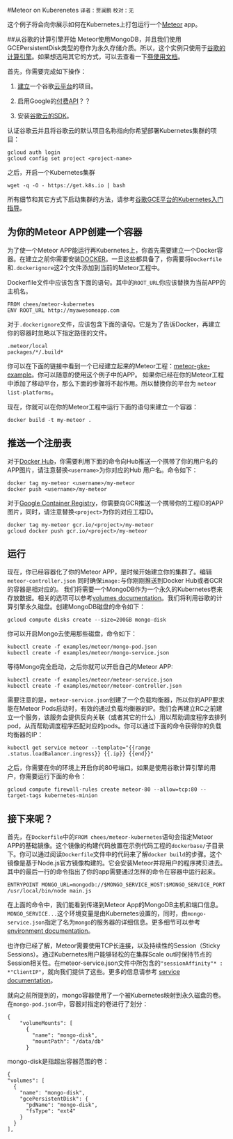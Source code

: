 #Meteor on Kuberenetes
`译者：贾澜鹏` `校对：无`


这个例子将会向你展示如何在Kubernetes上打包运行一个[Meteor](https://www.meteor.com/) app。

##从谷歌的计算引擎开始
Meteor使用MongoDB，并且我们使用GCEPersistentDisk类型的卷作为永久存储介质。所以，这个实例只使用于[谷歌的计算引擎](https://cloud.google.com/compute/)。如果想选用其它的方式，可以去查看一下[卷使用文档](http://kubernetes.io/v1.1/docs/user-guide/volumes.html)。

首先，你需要完成如下操作：

1. [建立](https://cloud.google.com/compute/docs/quickstart)一个谷歌[云平台](https://cloud.google.com/)的项目。

2. 启用Google的[付费API](https://developers.google.com/console/help/new/#billing)？？

3. 安装[谷歌云的SDK](https://cloud.google.com/sdk/)。

认证谷歌云并且将谷歌云的默认项目名称指向你希望部署Kubernetes集群的项目：

	gcloud auth login
	gcloud config set project <project-name>

之后，开启一个Kubernetes集群

	wget -q -O - https://get.k8s.io | bash

所有细节和其它方式下启动集群的方法，请参考[谷歌GCE平台的Kubernetes入门指导](http://kubernetes.io/v1.1/docs/getting-started-guides/gce.html)。

## 为你的Meteor APP创建一个容器

为了使一个Meteor APP能运行再Kubernetes上，你首先需要建立一个Docker容器。在建立之前你需要安装[DOCKER](https://www.docker.com/)。一旦这些都具备了，你需要将`Dockerfile`和`.dockerignore`这2个文件添加到当前的Meteor工程中。

Dockerfile文件中应该包含下面的语句。其中的`ROOT_URL`你应该替换为当前APP的主机名。

	FROM chees/meteor-kubernetes
	ENV ROOT_URL http://myawesomeapp.com

对于`.dockerignore`文件，应该包含下面的语句。它是为了告诉Docker，再建立你的容器时忽略以下指定路径的文件。

	.meteor/local
	packages/*/.build*

你可以在下面的链接中看到一个已经建立起来的Meteor工程：[meteor-gke-example](https://github.com/Q42/meteor-gke-example)。你可以随意的使用这个例子中的APP。
如果你已经在你的Meteor工程中添加了移动平台，那么下面的步骤将不起作用。所以替换你的平台为 `meteor list-platforms`。

现在，你就可以在你的Meteor工程中运行下面的语句来建立一个容器：

	docker build -t my-meteor .

## 推送一个注册表

对于[Docker Hub](https://hub.docker.com/)，你需要利用下面的命令向Hub推送一个携带了你的用户名的APP图片，请注意替换`<username>`为你对应的Hub 用户名。命令如下：

	docker tag my-meteor <username>/my-meteor
	docker push <username>/my-meteor

对于[Google Container Registry](https://cloud.google.com/tools/container-registry/)，你需要向GCR推送一个携带你的工程ID的APP图片，同时，请注意替换`<project>`为你的对应工程ID。

	docker tag my-meteor gcr.io/<project>/my-meteor
	gcloud docker push gcr.io/<project>/my-meteor

## 运行

现在，你已经容器化了你的Meteor APP，是时候开始建立你的集群了。编辑`meteor-controller.json` 同时确保`image:`与你刚刚推送到Docker Hub或者GCR的容器是相对应的。
我们将需要一个MongoDB作为一个永久的Kubernetes卷来存放数据。相关的选项可以参考[volumes documentation](http://kubernetes.io/v1.1/docs/user-guide/volumes.html)。我们将利用谷歌的计算引擎永久磁盘。创建MongoDB磁盘的命令如下：

	gcloud compute disks create --size=200GB mongo-disk

你可以开启Mongo去使用那些磁盘，命令如下：

	kubectl create -f examples/meteor/mongo-pod.json
	kubectl create -f examples/meteor/mongo-service.json

等待Mongo完全启动，之后你就可以开启自己的Meteor APP:

	kubectl create -f examples/meteor/meteor-service.json
	kubectl create -f examples/meteor/meteor-controller.json

需要注意的是，`meteor-service.json`创建了一个负载均衡器，所以你的APP要求能在Meteor Pods启动时，有效的通过负载均衡器的IP。我们会再建立RC之前建立一个服务，该服务会提供反向关联（或者其它的什么）用以帮助调度程序去排列pod，从而帮助调度程序匹配对应的pods。你可以通过下面的命令获得你的负载均衡器的IP：

	kubectl get service meteor --template="{{range .status.loadBalancer.ingress}} {{.ip}} {{end}}"

之后，你需要在你的环境上开启你的80号端口。如果是使用谷歌计算引擎的用户，你需要运行下面的命令：

	gcloud compute firewall-rules create meteor-80 --allow=tcp:80 --target-tags kubernetes-minion

## 接下来呢？

首先，在`Dockerfile`中的`FROM chees/meteor-kubernetes`语句会指定Meteor APP的基础镜像。这个镜像的构建代码放置在示例代码工程的`dockerbase/`子目录下。你可以通过阅读`Dockerfile`文件中的代码来了解`docker build`的步骤。这个镜像是基于Node.js官方镜像构建的。它会安装Meteor并将用户的程序拷贝进去。其中的最后一行的命令指出了你的app需要通过怎样的命令在容器中运行起来。
	
	ENTRYPOINT MONGO_URL=mongodb://$MONGO_SERVICE_HOST:$MONGO_SERVICE_PORT /usr/local/bin/node main.js

在上面的命令中，我们能看到传递到Meteor App的MongoDB主机和端口信息。`MONGO_SERVICE...`这个环境变量是由Kubernetes设置的，同时，由`mongo-service.json`指定了名为`mongo`的服务器的详细信息。更多细节可以参考[environment documentation](http://kubernetes.io/v1.1/docs/user-guide/container-environment.html)。

也许你已经了解，Meteor需要使用TCP长连接，以及持续性的Session（Sticky Sessions）。通过Kubernetes用户能够轻松的在集群Scale out时保持节点的Session相关性。在meteor-service.json文件中所包含的`"sessionAffinity"* : *"ClientIP"`，就向我们提供了这些。更多的信息请参考 [service documentation](http://kubernetes.io/v1.1/docs/user-guide/services.html#virtual-ips-and-service-proxies)。

就向之前所提到的，mongo容器使用了一个被Kubernetes映射到永久磁盘的卷。在`mongo-pod.json`中，容器对指定的卷进行了划分：

	{
        "volumeMounts": [
          {
            "name": "mongo-disk",
            "mountPath": "/data/db"
          }

mongo-disk是指超出容器范围的卷：

	{
    "volumes": [
      {
        "name": "mongo-disk",
        "gcePersistentDisk": {
          "pdName": "mongo-disk",
          "fsType": "ext4"
        }
      }
    ],